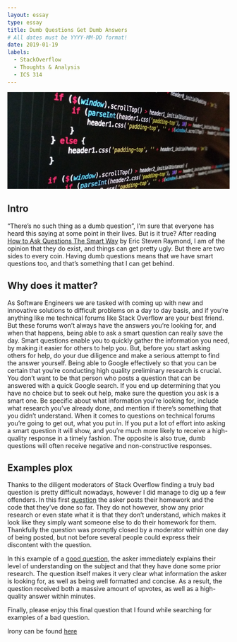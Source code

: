```yaml
---
layout: essay
type: essay
title: Dumb Questions Get Dumb Answers
# All dates must be YYYY-MM-DD format!
date: 2019-01-19
labels:
  - StackOverflow
  - Thoughts & Analysis
  - ICS 314
---
```


<img class="ui huge centered rounded image" src="../images/javascript.jpg">

## Intro

“There’s no such thing as a dumb question”, I’m sure that everyone has heard this saying at some point in their lives. But is it true? After reading [How to Ask Questions The Smart Way](http://www.catb.org/esr/faqs/smart-questions.html#bespecific) by Eric Steven Raymond, I am of the opinion that they do exist, and things can get pretty ugly. But there are two sides to every coin. Having dumb questions means that we have smart questions too, and that’s something that I can get behind. 

## Why does it matter?

As Software Engineers we are tasked with coming up with new and innovative solutions to difficult problems on a day to day basis, and if you’re anything like me technical forums like Stack Overflow are your best friend. But these forums won’t always have the answers you’re looking for, and when that happens, being able to ask a smart question can really save the day. Smart questions enable you to quickly gather the information you need, by making it easier for others to help you. But, before you start asking others for help, do your due diligence and make a serious attempt to find the answer yourself. Being able to Google effectively so that you can be certain that you’re conducting high quality preliminary research is crucial. You don’t want to be that person who posts a question that can be answered with a quick Google search. If you end up determining that you have no choice but to seek out help, make sure the question you ask is a smart one. Be specific about what information you’re looking for, include what research you’ve already done, and mention if there’s something that you didn’t understand. When it comes to questions on technical forums you’re going to get out, what you put in. If you put a lot of effort into asking a smart question it will show, and you’re much more likely to receive a high-quality response in a timely fashion. The opposite is also true, dumb questions will often receive negative and non-constructive responses. 

## Examples plox

Thanks to the diligent moderators of Stack Overflow finding a truly bad question is pretty difficult nowadays, however I did manage to dig up a few offenders. In this first [question](https://stackoverflow.com/questions/20574925/c-file-homework) the asker posts their homework and the code that they’ve done so far. They do not however, show any prior research or even state what it is that they don’t understand, which makes it look like they simply want someone else to do their homework for them. Thankfully the question was promptly closed by a moderator within one day of being posted, but not before several people could express their discontent with the question.

In this example of a [good question](https://stackoverflow.com/questions/477816/what-is-the-correct-json-content-type), the asker immediately explains their level of understanding on the subject and that they have done some prior research. The question itself makes it very clear what information the asker is looking for, as well as being well formatted and concise. As a result, the question received both a massive amount of upvotes, as well as a high-quality answer within minutes.

Finally, please enjoy this final question that I found while searching for examples of a bad question.

Irony can be found [here](https://meta.stackexchange.com/questions/225739/stack-overflow-has-gotten-mean)
